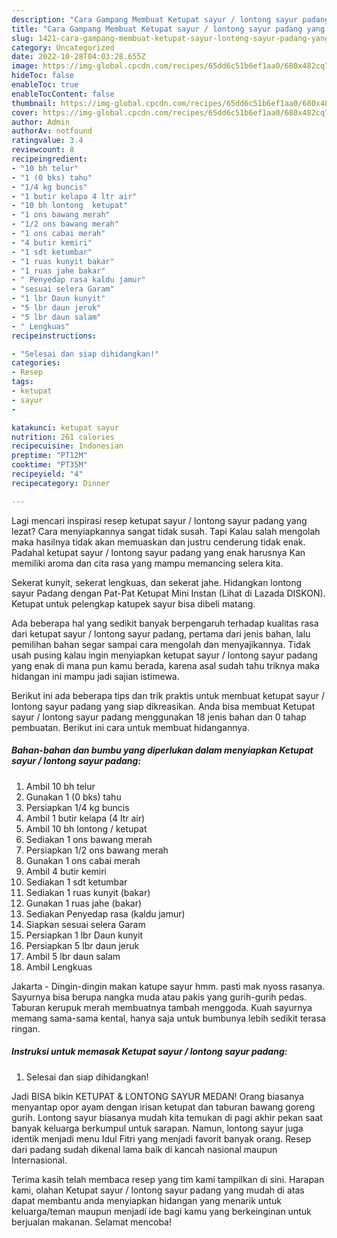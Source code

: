 ```yaml
---
description: "Cara Gampang Membuat Ketupat sayur / lontong sayur padang yang Lezat, Buat Buka Puasa}"
title: "Cara Gampang Membuat Ketupat sayur / lontong sayur padang yang Lezat, Buat Buka Puasa}"
slug: 1421-cara-gampang-membuat-ketupat-sayur-lontong-sayur-padang-yang-lezat-buat-buka-puasa
category: Uncategorized
date: 2022-10-28T04:03:28.655Z
image: https://img-global.cpcdn.com/recipes/65dd6c51b6ef1aa0/680x482cq70/ketupat-sayur-lontong-sayur-padang-foto-resep-utama.jpg
hideToc: false
enableToc: true
enableTocContent: false
thumbnail: https://img-global.cpcdn.com/recipes/65dd6c51b6ef1aa0/680x482cq70/ketupat-sayur-lontong-sayur-padang-foto-resep-utama.jpg
cover: https://img-global.cpcdn.com/recipes/65dd6c51b6ef1aa0/680x482cq70/ketupat-sayur-lontong-sayur-padang-foto-resep-utama.jpg
author: Admin
authorAv: notfound
ratingvalue: 3.4
reviewcount: 8
recipeingredient:
- "10 bh telur"
- "1 (0 bks) tahu"
- "1/4 kg buncis"
- "1 butir kelapa 4 ltr air"
- "10 bh lontong  ketupat"
- "1 ons bawang merah"
- "1/2 ons bawang merah"
- "1 ons cabai merah"
- "4 butir kemiri"
- "1 sdt ketumbar"
- "1 ruas kunyit bakar"
- "1 ruas jahe bakar"
- " Penyedap rasa kaldu jamur"
- "sesuai selera Garam"
- "1 lbr Daun kunyit"
- "5 lbr daun jeruk"
- "5 lbr daun salam"
- " Lengkuas"
recipeinstructions:

- "Selesai dan siap dihidangkan!"
categories:
- Resep
tags:
- ketupat
- sayur
- 

katakunci: ketupat sayur  
nutrition: 261 calories
recipecuisine: Indonesian
preptime: "PT12M"
cooktime: "PT35M"
recipeyield: "4"
recipecategory: Dinner

---
```



Lagi mencari inspirasi resep ketupat sayur / lontong sayur padang yang lezat? Cara menyiapkannya sangat tidak susah. Tapi Kalau salah mengolah maka hasilnya tidak akan memuaskan dan justru cenderung tidak enak. Padahal ketupat sayur / lontong sayur padang yang enak harusnya Kan memiliki aroma dan cita rasa yang mampu memancing selera kita.


Sekerat kunyit, sekerat lengkuas, dan sekerat jahe. Hidangkan lontong sayur Padang dengan Pat-Pat Ketupat Mini Instan (Lihat di Lazada DISKON). Ketupat untuk pelengkap katupek sayur bisa dibeli matang.

Ada beberapa hal yang sedikit banyak berpengaruh terhadap kualitas rasa dari ketupat sayur / lontong sayur padang, pertama dari jenis bahan, lalu pemilihan bahan segar sampai cara mengolah dan menyajikannya. Tidak usah pusing kalau ingin menyiapkan ketupat sayur / lontong sayur padang yang enak di mana pun kamu berada, karena asal sudah tahu triknya maka hidangan ini mampu jadi sajian istimewa.


Berikut ini ada beberapa tips dan trik praktis untuk membuat ketupat sayur / lontong sayur padang yang siap dikreasikan. Anda bisa membuat Ketupat sayur / lontong sayur padang menggunakan 18 jenis bahan dan 0 tahap pembuatan. Berikut ini cara untuk membuat hidangannya.

<!--inarticleads1-->

##### Bahan-bahan dan bumbu yang diperlukan dalam menyiapkan Ketupat sayur / lontong sayur padang:

1. Ambil 10 bh telur
1. Gunakan 1 (0 bks) tahu
1. Persiapkan 1/4 kg buncis
1. Ambil 1 butir kelapa (4 ltr air)
1. Ambil 10 bh lontong / ketupat
1. Sediakan 1 ons bawang merah
1. Persiapkan 1/2 ons bawang merah
1. Gunakan 1 ons cabai merah
1. Ambil 4 butir kemiri
1. Sediakan 1 sdt ketumbar
1. Sediakan 1 ruas kunyit (bakar)
1. Gunakan 1 ruas jahe (bakar)
1. Sediakan  Penyedap rasa (kaldu jamur)
1. Siapkan sesuai selera Garam
1. Persiapkan 1 lbr Daun kunyit
1. Persiapkan 5 lbr daun jeruk
1. Ambil 5 lbr daun salam
1. Ambil  Lengkuas


Jakarta - Dingin-dingin makan katupe sayur hmm. pasti mak nyoss rasanya. Sayurnya bisa berupa nangka muda atau pakis yang gurih-gurih pedas. Taburan kerupuk merah membuatnya tambah menggoda. Kuah sayurnya memang sama-sama kental, hanya saja untuk bumbunya lebih sedikit terasa ringan. 

<!--inarticleads2-->

##### Instruksi untuk memasak Ketupat sayur / lontong sayur padang:


1. Selesai dan siap dihidangkan!

Jadi BISA bikin KETUPAT &amp; LONTONG SAYUR MEDAN! Orang biasanya menyantap opor ayam dengan irisan ketupat dan taburan bawang goreng gurih. Lontong sayur biasanya mudah kita temukan di pagi akhir pekan saat banyak keluarga berkumpul untuk sarapan. Namun, lontong sayur juga identik menjadi menu Idul Fitri yang menjadi favorit banyak orang. Resep dari padang sudah dikenal lama baik di kancah nasional maupun Internasional. 

Terima kasih telah membaca resep yang tim kami tampilkan di sini. Harapan kami, olahan Ketupat sayur / lontong sayur padang yang mudah di atas dapat membantu anda menyiapkan hidangan yang menarik untuk keluarga/teman maupun menjadi ide bagi kamu yang berkeinginan untuk berjualan makanan. Selamat mencoba!
